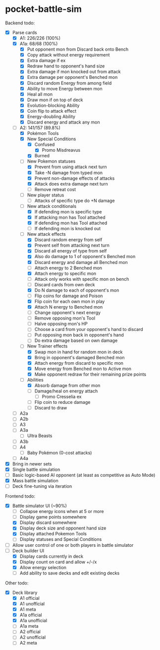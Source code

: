 # pocket-battle-sim

Backend todo:

- [x] Parse cards
  - [x] A1: 226/226 (100%)
  - [x] A1a: 68/68 (100%)
    - [x] Put opponent mon from Discard back onto Bench
    - [x] Copy attack without energy requirement
    - [x] Extra damage if ex
    - [x] Redraw hand to opponent's hand size
    - [x] Extra damage if mon knocked out from attack
    - [x] Extra damage per opponent's Benched mon
    - [x] Discard random Energy from among field
    - [x] Ability to move Energy between mon
    - [x] Heal all mon
    - [x] Draw mon if on top of deck
    - [x] Evolution-blocking Ability
    - [x] Coin flip to attack effect
    - [x] Energy-doubling Ability
    - [x] Discard energy and attack any mon
  - [ ] A2: 141/157 (89.8%)
    - [x] Pokémon Tools
    - [x] New Special Conditions
      - [x] Confused
        - [x] Promo Misdreavus
      - [x] Burned
    - [ ] New Pokemon statuses
      - [x] Prevent from using attack next turn
      - [x] Take -N damage from typed mon
      - [x] Prevent non-damage effects of attacks
      - [x] Attack does extra damage next turn
      - [ ] Remove retreat cost
    - [ ] New player status
      - [ ] Attacks of specific type do +N damage
    - [ ] New attack conditionals
      - [x] If defending mon is specific type
      - [x] If attacking mon has Tool attached
      - [x] If defending mon has Tool attached
      - [ ] If defending mon is knocked out
    - [ ] New attack effects
      - [x] Discard random energy from self
      - [x] Prevent self from attacking next turn
      - [x] Discard all energy of type from self
      - [x] Also do damage to 1 of opponent's Benched mon
      - [x] Discard energy and damage all Benched mon
      - [ ] Attach energy to 2 Benched mon
      - [x] Attach energy to specific mon
      - [ ] Attack only works with specific mon on bench
      - [ ] Discard cards from own deck
      - [x] Do N damage to each of opponent's mon
      - [ ] Flip coins for damage and Poison
      - [x] Flip coin for each own mon in play
      - [x] Attach N energy to Benched mon
      - [ ] Change opponent's next energy
      - [ ] Remove opposing mon's Tool
      - [ ] Halve opposing mon's HP
      - [ ] Choose a card from your opponent's hand to discard
      - [ ] Put opposing mon back in opponent's hand
      - [ ] Do extra damage based on own damage
    - [ ] New Trainer effects
      - [x] Swap mon in hand for random mon in deck
      - [x] Bring in opponent's damaged Benched mon
      - [x] Attach energy from discard to specific mon
      - [x] Move energy from Benched mon to Active mon
      - [x] Make opponent redraw for their remaining prize points
    - [ ] Abilities
      - [x] Absorb damage from other mon
      - [ ] Damage/heal on energy attach
        - [ ] Promo Cresselia ex
      - [ ] Flip coin to reduce damage
      - [ ] Discard to draw
  - [ ] A2a
  - [ ] A2b
  - [ ] A3
  - [ ] A3a
    - [ ] Ultra Beasts
  - [ ] A3b
  - [ ] A4
    - [ ] Baby Pokémon (0-cost attacks)
  - [ ] A4a
- [x] Bring in newer sets
- [x] Single battle simulation
- [ ] Basic logic-based AI opponent (at least as competitive as Auto Mode)
- [x] Mass battle simulation
- [ ] Deck fine-tuning via iteration

Frontend todo:

- [x] Battle simulator UI (~90%)
  - [ ] Collapse energy icons when at 5 or more
  - [ ] Display game points somewhere
  - [x] Display discard somewhere
  - [x] Display deck size and opponent hand size
  - [x] Display attached Pokemon Tools
  - [ ] Display statuses and Special Conditions
- [ ] Allow user control of one or both players in battle simulator
- [ ] Deck builder UI
  - [x] Display cards currently in deck
  - [x] Display count on card and allow +/-/x
  - [x] Allow energy selection
  - [ ] Add ability to save decks and edit existing decks

Other todo:

- [x] Deck library
  - [x] A1 official
  - [x] A1 unofficial
  - [x] A1 meta
  - [x] A1a official
  - [x] A1a unofficial
  - [ ] A1a meta
  - [ ] A2 official
  - [ ] A2 unofficial
  - [ ] A2 meta
